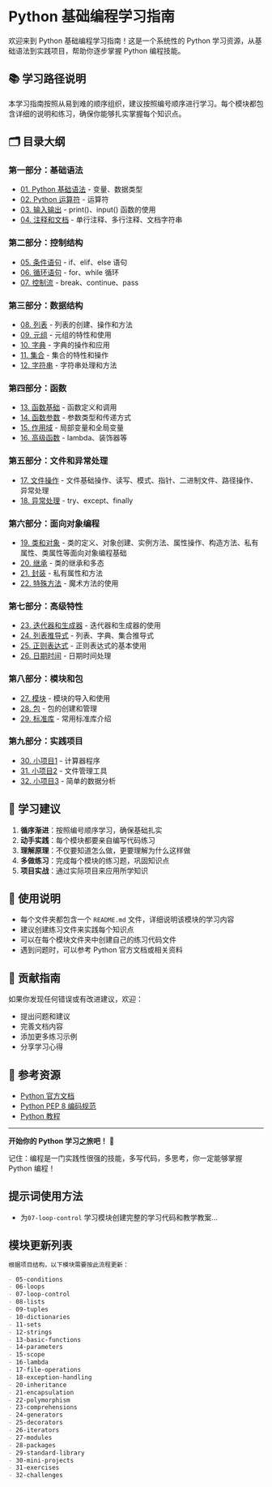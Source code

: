 # Python 基础编程学习指南

欢迎来到 Python 基础编程学习指南！这是一个系统性的 Python 学习资源，从基础语法到实践项目，帮助你逐步掌握 Python 编程技能。

## 📚 学习路径说明

本学习指南按照从易到难的顺序组织，建议按照编号顺序进行学习。每个模块都包含详细的说明和练习，确保你能够扎实掌握每个知识点。

## 🗂️ 目录大纲

### 第一部分：基础语法
- [01. Python 基础语法](./01-variables-and-types/README.md) - 变量、数据类型
- [02. Python 运算符](./02-operators/README.md) - 运算符
- [03. 输入输出](./03-input-output/README.md) - print()、input() 函数的使用
- [04. 注释和文档](./04-comments/README.md) - 单行注释、多行注释、文档字符串

### 第二部分：控制结构
- [05. 条件语句](./05-conditionals/README.md) - if、elif、else 语句
- [06. 循环语句](./06-loops/README.md) - for、while 循环
- [07. 控制流](./07-control-flow/README.md) - break、continue、pass

### 第三部分：数据结构
- [08. 列表](./08-lists/README.md) - 列表的创建、操作和方法
- [09. 元组](./09-tuples/README.md) - 元组的特性和使用
- [10. 字典](./10-dictionaries/README.md) - 字典的操作和应用
- [11. 集合](./11-sets/README.md) - 集合的特性和操作
- [12. 字符串](./12-strings/README.md) - 字符串处理和方法

### 第四部分：函数
- [13. 函数基础](./13-functions-basic/README.md) - 函数定义和调用
- [14. 函数参数](./14-function-params/README.md) - 参数类型和传递方式
- [15. 作用域](./15-scope/README.md) - 局部变量和全局变量
- [16. 高级函数](./16-advanced-functions/README.md) - lambda、装饰器等

### 第五部分：文件和异常处理
- [17. 文件操作](./17-file-operations/README.md) - 文件基础操作、读写、模式、指针、二进制文件、路径操作、异常处理
- [18. 异常处理](./18-exception-handling/README.md) - try、except、finally

### 第六部分：面向对象编程
- [19. 类和对象](./19-classes-objects/README.md) - 类的定义、对象创建、实例方法、属性操作、构造方法、私有属性、类属性等面向对象编程基础
- [20. 继承](./20-inheritance/README.md) - 类的继承和多态
- [21. 封装](./21-encapsulation/README.md) - 私有属性和方法
- [22. 特殊方法](./22-special-methods/README.md) - 魔术方法的使用

### 第七部分：高级特性
- [23. 迭代器和生成器](./23-iterators-generators/README.md) - 迭代器和生成器的使用
- [24. 列表推导式](./24-comprehensions/README.md) - 列表、字典、集合推导式
- [25. 正则表达式](./25-regex/README.md) - 正则表达式的基本使用
- [26. 日期时间](./26-datetime/README.md) - 日期时间处理

### 第八部分：模块和包
- [27. 模块](./27-modules/README.md) - 模块的导入和使用
- [28. 包](./28-packages/README.md) - 包的创建和管理
- [29. 标准库](./29-standard-library/README.md) - 常用标准库介绍

### 第九部分：实践项目
- [30. 小项目1](./30-project1/README.md) - 计算器程序
- [31. 小项目2](./31-project2/README.md) - 文件管理工具
- [32. 小项目3](./32-project3/README.md) - 简单的数据分析

## 🎯 学习建议

1. **循序渐进**：按照编号顺序学习，确保基础扎实
2. **动手实践**：每个模块都要亲自编写代码练习
3. **理解原理**：不仅要知道怎么做，更要理解为什么这样做
4. **多做练习**：完成每个模块的练习题，巩固知识点
5. **项目实战**：通过实际项目来应用所学知识

## 📝 使用说明

- 每个文件夹都包含一个 `README.md` 文件，详细说明该模块的学习内容
- 建议创建练习文件来实践每个知识点
- 可以在每个模块文件夹中创建自己的练习代码文件
- 遇到问题时，可以参考 Python 官方文档或相关资料

## 🤝 贡献指南

如果你发现任何错误或有改进建议，欢迎：
- 提出问题和建议
- 完善文档内容
- 添加更多练习示例
- 分享学习心得

## 📖 参考资源

- [Python 官方文档](https://docs.python.org/3/)
- [Python PEP 8 编码规范](https://www.python.org/dev/peps/pep-0008/)
- [Python 教程](https://docs.python.org/3/tutorial/)

---

**开始你的 Python 学习之旅吧！** 🚀

记住：编程是一门实践性很强的技能，多写代码，多思考，你一定能够掌握 Python 编程！

## 提示词使用方法

- 为`07-loop-control` 学习模块创建完整的学习代码和教学教案...


## 模块更新列表

``` markdown
根据项目结构，以下模块需要按此流程更新：

- 05-conditions
- 06-loops
- 07-loop-control
- 08-lists
- 09-tuples
- 10-dictionaries
- 11-sets
- 12-strings
- 13-basic-functions
- 14-parameters
- 15-scope
- 16-lambda
- 17-file-operations
- 18-exception-handling
- 20-inheritance
- 21-encapsulation
- 22-polymorphism
- 23-comprehensions
- 24-generators
- 25-decorators
- 26-iterators
- 27-modules
- 28-packages
- 29-standard-library
- 30-mini-projects
- 31-exercises
- 32-challenges
```